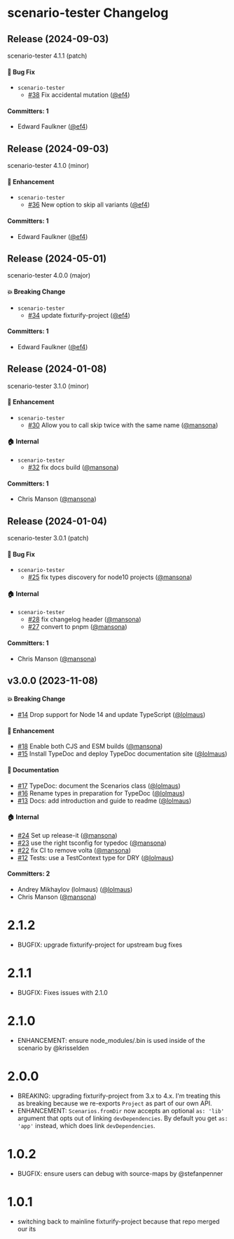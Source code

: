 # scenario-tester Changelog
## Release (2024-09-03)

scenario-tester 4.1.1 (patch)

#### :bug: Bug Fix
* `scenario-tester`
  * [#38](https://github.com/embroider-build/scenario-tester/pull/38) Fix accidental mutation ([@ef4](https://github.com/ef4))

#### Committers: 1
- Edward Faulkner ([@ef4](https://github.com/ef4))
## Release (2024-09-03)

scenario-tester 4.1.0 (minor)

#### :rocket: Enhancement
* `scenario-tester`
  * [#36](https://github.com/embroider-build/scenario-tester/pull/36) New option to skip all variants ([@ef4](https://github.com/ef4))

#### Committers: 1
- Edward Faulkner ([@ef4](https://github.com/ef4))
## Release (2024-05-01)

scenario-tester 4.0.0 (major)

#### :boom: Breaking Change
* `scenario-tester`
  * [#34](https://github.com/embroider-build/scenario-tester/pull/34) update fixturify-project ([@ef4](https://github.com/ef4))

#### Committers: 1
- Edward Faulkner ([@ef4](https://github.com/ef4))
## Release (2024-01-08)

scenario-tester 3.1.0 (minor)

#### :rocket: Enhancement
* `scenario-tester`
  * [#30](https://github.com/embroider-build/scenario-tester/pull/30) Allow you to call skip twice with the same name ([@mansona](https://github.com/mansona))

#### :house: Internal
* `scenario-tester`
  * [#32](https://github.com/embroider-build/scenario-tester/pull/32) fix docs build ([@mansona](https://github.com/mansona))

#### Committers: 1
- Chris Manson ([@mansona](https://github.com/mansona))
## Release (2024-01-04)

scenario-tester 3.0.1 (patch)

#### :bug: Bug Fix
* `scenario-tester`
  * [#25](https://github.com/embroider-build/scenario-tester/pull/25) fix types discovery for node10 projects ([@mansona](https://github.com/mansona))

#### :house: Internal
* `scenario-tester`
  * [#28](https://github.com/embroider-build/scenario-tester/pull/28) fix changelog header ([@mansona](https://github.com/mansona))
  * [#27](https://github.com/embroider-build/scenario-tester/pull/27) convert to pnpm ([@mansona](https://github.com/mansona))

#### Committers: 1
- Chris Manson ([@mansona](https://github.com/mansona))

## v3.0.0 (2023-11-08)

#### :boom: Breaking Change
* [#14](https://github.com/embroider-build/scenario-tester/pull/14) Drop support for Node 14 and update TypeScript ([@lolmaus](https://github.com/lolmaus))

#### :rocket: Enhancement
* [#18](https://github.com/embroider-build/scenario-tester/pull/18) Enable both CJS and ESM builds ([@mansona](https://github.com/mansona))
* [#15](https://github.com/embroider-build/scenario-tester/pull/15) Install TypeDoc and deploy TypeDoc documentation site ([@lolmaus](https://github.com/lolmaus))

#### :memo: Documentation
* [#17](https://github.com/embroider-build/scenario-tester/pull/17) TypeDoc: document the Scenarios class ([@lolmaus](https://github.com/lolmaus))
* [#16](https://github.com/embroider-build/scenario-tester/pull/16) Rename types in preparation for TypeDoc ([@lolmaus](https://github.com/lolmaus))
* [#13](https://github.com/embroider-build/scenario-tester/pull/13) Docs: add introduction and guide to readme ([@lolmaus](https://github.com/lolmaus))

#### :house: Internal
* [#24](https://github.com/embroider-build/scenario-tester/pull/24) Set up release-it ([@mansona](https://github.com/mansona))
* [#23](https://github.com/embroider-build/scenario-tester/pull/23) use the right tsconfig for typedoc ([@mansona](https://github.com/mansona))
* [#22](https://github.com/embroider-build/scenario-tester/pull/22) fix CI to remove volta ([@mansona](https://github.com/mansona))
* [#12](https://github.com/embroider-build/scenario-tester/pull/12) Tests: use a TestContext type for DRY ([@lolmaus](https://github.com/lolmaus))

#### Committers: 2
- Andrey Mikhaylov (lolmaus) ([@lolmaus](https://github.com/lolmaus))
- Chris Manson ([@mansona](https://github.com/mansona))

# 2.1.2

- BUGFIX: upgrade fixturify-project for upstream bug fixes

# 2.1.1

- BUGFIX: Fixes issues with 2.1.0

# 2.1.0

- ENHANCEMENT: ensure node_modules/.bin is used inside of the scenario by @krisselden

# 2.0.0

- BREAKING: upgrading fixturify-project from 3.x to 4.x. I'm treating this as breaking because we re-exports `Project` as part of our own API.
- ENHANCEMENT: `Scenarios.fromDir` now accepts an optional `as: 'lib'` argument that opts out of linking `devDependencies`. By default you get `as: 'app'` instead, which does link `devDependencies`.

# 1.0.2

- BUGFIX: ensure users can debug with source-maps by @stefanpenner

# 1.0.1

- switching back to mainline fixturify-project because that repo merged our its
